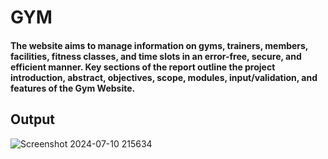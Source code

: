 # GYM
#### The website aims to manage information on gyms, trainers, members, facilities, fitness classes, and time slots in an error-free, secure, and efficient manner. Key sections of the report outline the project introduction, abstract, objectives, scope, modules, input/validation, and features of the Gym Website.

## Output
![Screenshot 2024-07-10 215634](https://github.com/piyushkrm/GYM/assets/143158860/ee532022-9324-4736-bc69-50b6dfae1109)
